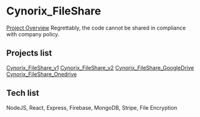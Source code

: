 # Cynorix_FileShare 
[Project Overview](https://www.cynorix.com/secure-file-sharing/)
Regrettably, the code cannot be shared in compliance with company policy.

## Projects list
[Cynorix_FileShare_v1](https://securefileshare.cynorix.com/)
[Cynorix_FileShare_v2](https://msfs.cynorix.com/)
[Cynorix_FileShare_GoogleDrive](https://googledrive-share.cynorix.com/)
[Cynorix_FileShare_Onedrive](https://onedrive-share.cynorix.com/)

## Tech list
NodeJS, React, Express, Firebase, MongoDB, Stripe, File Encryption
